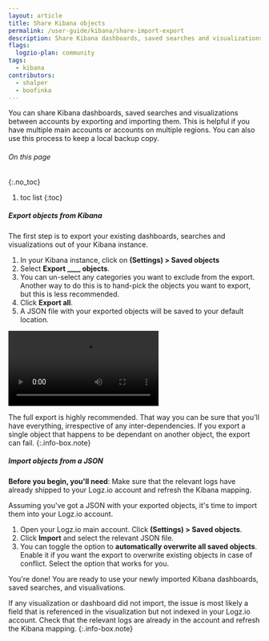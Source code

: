 ```yaml
---
layout: article
title: Share Kibana objects
permalink: /user-guide/kibana/share-import-export
description: Share Kibana dashboards, saved searches and visualizations between accounts by exporting and importing them.
flags:
  logzio-plan: community
tags:
  - kibana
contributors:
  - shalper
  - boofinka
---
```


You can share Kibana dashboards, saved searches and visualizations between accounts by exporting and importing them. This is helpful if you have multiple main accounts or accounts on multiple regions. You can also use this process to keep a local backup copy.


###### On this page
{:.no_toc}

1. toc list
{:toc}


<div class="tasklist">

##### Export objects from Kibana 

The first step is to export your existing dashboards, searches and visualizations out of your Kibana instance.

1. In your Kibana instance, click on **<i class="li li-gear"></i> (Settings) > Saved objects** 
2. Select **Export ____ objects**. 
3. You can un-select any categories you want to exclude from the export. Another way to do this is to hand-pick the objects you want to export, but this is less recommended.
4. Click **Export all**. 
5. A JSON file with your exported objects will be saved to your default location.

<video autoplay loop>
  <source src="https://dytvr9ot2sszz.cloudfront.net/logz-docs/kibana-videos/export_kibana_objects.mp4" type="video/mp4" />
</video>

The full export is highly recommended. That way you can be sure that you'll have everything, irrespective of any inter-dependencies. If you export a single object that happens to be dependant on another object, the export can fail.
 {:.info-box.note}


##### Import objects from a JSON

**Before you begin, you'll need**:
Make sure that the relevant logs have already shipped to your Logz.io account and refresh the Kibana mapping.

Assuming you've got a JSON with your exported objects, it's time to import them into your Logz.io account.

1. Open your Logz.io main account. Click **<i class="li li-gear"></i> (Settings) > Saved objects**.
2. Click **Import** and select the relevant JSON file.
3. You can toggle the option to **automatically overwrite all saved objects**. Enable it if you want the export to overwrite existing objects in case of conflict. Select the option that works for you.

You're done! You are ready to use your newly imported Kibana dashboards, saved searches, and visualivations.

If any visualization or dashboard did not import, the issue is most likely a field that is referenced in the visualization but not indexed in your Logz.io account. Check that the relevant logs are already in the account and refresh the Kibana mapping.
 {:.info-box.note}
